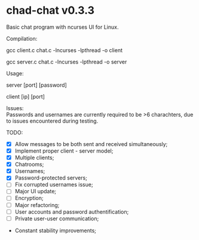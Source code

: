 # chad-chat v0.3.3
Basic chat program with ncurses UI for Linux.

Compilation:

gcc client.c chat.c -lncurses -lpthread -o client

gcc server.c chat.c -lncurses -lpthread -o server 

Usage:  

server [port] [password]  

client [ip] [port]

Issues:  
Passwords and usernames are currently required to be >6 charachters, due to issues encountered during testing.

TODO: 

 - [x] Allow messages to be both sent and received simultaneously;
 - [x] Implement proper client - server model; 
 - [x] Multiple clients; 
 - [x] Chatrooms;
 - [x] Usernames;
 - [x] Password-protected servers;
 - [ ] Fix corrupted usernames issue;
 - [ ] Major UI update; 
 - [ ] Encryption;
 - [ ] Major refactoring;
 - [ ] User accounts and password authentification; 
 - [ ] Private user-user communication;
 - Constant stability improvements;
